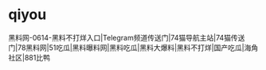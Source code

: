 # qiyou
黑料网-0614-黑料不打烊入口|Telegram频道传送门|74猫导航主站|74猫传送门|78黑料网|51吃瓜|黑料曝料网|黑料吃瓜|黑料大爆料|黑料不打烊|国产吃瓜|海角社区|881比鸭
